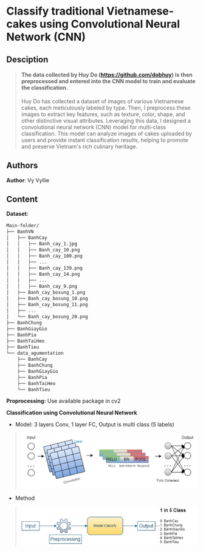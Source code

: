 # Classify traditional Vietnamese-cakes using Convolutional Neural Network (CNN)

## Desciption
>#### The data collected by Huy Do (https://github.com/dobhuy) is then preprocessed and entered into the CNN model to train and evaluate the classification. 
> Huy Do has collected a dataset of images of various Vietnamese cakes, each meticulously labeled by type. Then, I preprocess these images to extract key features, such as texture, color, shape, and other distinctive visual attributes. Leveraging this data, I designed a convolutional neural network (CNN) model for multi-class classification. This model can analyze images of cakes uploaded by users and provide instant classification results, helping to promote and preserve Vietnam's rich culinary heritage.

## Authors
**Author**: Vy Vyllie

## Content
**Dataset:** 

```text
Main-folder/
├── BanhVN
│   ├── BanhCay
│   │   ├── Banh_cay_1.jpg
│   │   ├── Banh_cay_10.png
│   │   ├── Banh_cay_100.png
│   │   ├── ...
│   │   ├── Banh_cay_139.png
│   │   ├── Banh_cay_14.png
│   │   ├── ...
│   │   ├── Banh_cay_9.png
│   ├── Banh_cay_bosung_1.png
│   ├── Banh_cay_bosung_10.png
│   ├── Banh_cay_bosung_11.png
│   ├── ...
│   └── Banh_cay_bosung_20.png
├── BanhChung
├── BanhGiayGio
├── BanhPia
├── BanhTaiHeo
├── BanhTieu
└── data_agumentation
    ├── BanhCay
    ├── BanhChung
    ├── BanhGiayGio
    ├── BanhPia
    ├── BanhTaiHeo
    └── BanhTieu
```

**Proprocessing:** Use available package in cv2

**Classification using Convolutional Neural Network**
* Model: 3 layers Conv, 1 layer FC, Output is multi class (5 labels) 
>  ![Image](https://github.com/vyllie333/Classify-traditional-Vietnamese-cakes-using-CNN/blob/main/modelcnn.jpg)
* Method
>  ![Image](https://github.com/vyllie333/Classify-traditional-Vietnamese-cakes-using-CNN/blob/main/method.jpg )
